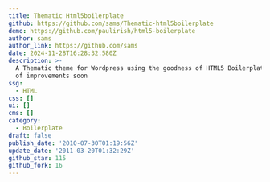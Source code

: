 ```yaml
---
title: Thematic Html5boilerplate
github: https://github.com/sams/Thematic-html5boilerplate
demo: https://github.com/paulirish/html5-boilerplate
author: sams
author_link: https://github.com/sams
date: 2024-11-28T16:28:32.580Z
description: >-
  A Thematic theme for Wordpress using the goodness of HTML5 Boilerplate - loads
  of improvements soon
ssg:
  - HTML
css: []
ui: []
cms: []
category:
  - Boilerplate
draft: false
publish_date: '2010-07-30T01:19:56Z'
update_date: '2011-03-20T01:32:29Z'
github_star: 115
github_fork: 16
---
```


